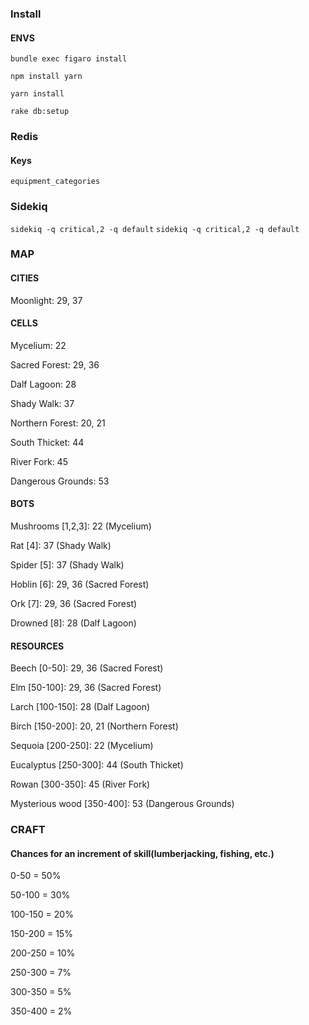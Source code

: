 ### Install
#### ENVS
`bundle exec figaro install`

`npm install yarn`

`yarn install`

`rake db:setup`

### Redis
#### Keys
`equipment_categories`

### Sidekiq
`sidekiq -q critical,2 -q default`
`sidekiq -q critical,2 -q default`

### MAP
#### CITIES
Moonlight: 29, 37

#### CELLS
Mycelium: 22

Sacred Forest: 29, 36

Dalf Lagoon: 28

Shady Walk: 37

Northern Forest: 20, 21

South Thicket: 44

River Fork: 45

Dangerous Grounds: 53

#### BOTS
Mushrooms [1,2,3]: 22 (Mycelium)

Rat [4]: 37 (Shady Walk)

Spider [5]: 37 (Shady Walk)

Hoblin [6]: 29, 36 (Sacred Forest)

Ork [7]: 29, 36 (Sacred Forest)

Drowned [8]: 28 (Dalf Lagoon)

#### RESOURCES
Beech [0-50]: 29, 36 (Sacred Forest)

Elm [50-100]: 29, 36 (Sacred Forest)

Larch [100-150]: 28 (Dalf Lagoon)

Birch [150-200]: 20, 21 (Northern Forest)

Sequoia [200-250]: 22 (Mycelium)

Eucalyptus [250-300]: 44 (South Thicket)

Rowan [300-350]: 45 (River Fork)

Mysterious wood [350-400]: 53 (Dangerous Grounds)

### CRAFT
#### Chances for an increment of skill(lumberjacking, fishing, etc.)
0-50 = 50%

50-100 = 30%

100-150 = 20%

150-200 = 15%

200-250 = 10%

250-300 = 7%

300-350 = 5%

350-400 = 2%

